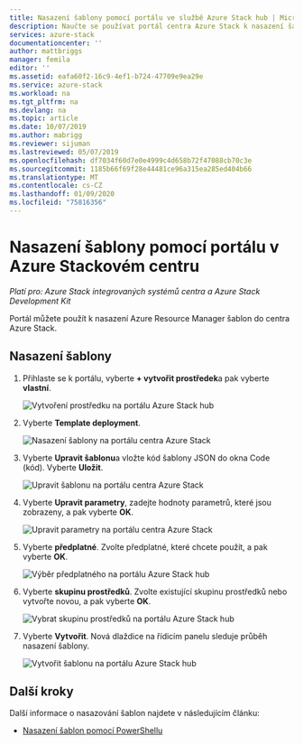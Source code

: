 ```yaml
---
title: Nasazení šablony pomocí portálu ve službě Azure Stack hub | Microsoft Docs
description: Naučte se používat portál centra Azure Stack k nasazení šablony.
services: azure-stack
documentationcenter: ''
author: mattbriggs
manager: femila
editor: ''
ms.assetid: eafa60f2-16c9-4ef1-b724-47709e9ea29e
ms.service: azure-stack
ms.workload: na
ms.tgt_pltfrm: na
ms.devlang: na
ms.topic: article
ms.date: 10/07/2019
ms.author: mabrigg
ms.reviewer: sijuman
ms.lastreviewed: 05/07/2019
ms.openlocfilehash: df7034f60d7e0e4999c4d658b72f47088cb70c3e
ms.sourcegitcommit: 1185b66f69f28e44481ce96a315ea285ed404b66
ms.translationtype: MT
ms.contentlocale: cs-CZ
ms.lasthandoff: 01/09/2020
ms.locfileid: "75816356"
---
```

# <a name="deploy-a-template-using-the-portal-in-azure-stack-hub"></a>Nasazení šablony pomocí portálu v Azure Stackovém centru

*Platí pro: Azure Stack integrovaných systémů centra a Azure Stack Development Kit*

Portál můžete použít k nasazení Azure Resource Manager šablon do centra Azure Stack.

## <a name="to-deploy-a-template"></a>Nasazení šablony

1. Přihlaste se k portálu, vyberte **+ vytvořit prostředek**a pak vyberte **vlastní**.

   ![Vytvoření prostředku na portálu Azure Stack hub](media/azure-stack-deploy-template-portal/template-deploy1.png)

1. Vyberte **Template deployment**.

   ![Nasazení šablony na portálu centra Azure Stack](media/azure-stack-deploy-template-portal/template-deploy2.png)

1. Vyberte **Upravit šablonu**a vložte kód šablony JSON do okna Code (kód). Vyberte **Uložit**.

   ![Upravit šablonu na portálu centra Azure Stack](media/azure-stack-deploy-template-portal/template-deploy3.png)

1. Vyberte **Upravit parametry**, zadejte hodnoty parametrů, které jsou zobrazeny, a pak vyberte **OK**.

   ![Upravit parametry na portálu centra Azure Stack](media/azure-stack-deploy-template-portal/template-deploy4.png)

1. Vyberte **předplatné**. Zvolte předplatné, které chcete použít, a pak vyberte **OK**.

   ![Výběr předplatného na portálu Azure Stack hub](media/azure-stack-deploy-template-portal/template-deploy5.png)

1. Vyberte **skupinu prostředků**. Zvolte existující skupinu prostředků nebo vytvořte novou, a pak vyberte **OK**.

   ![Vybrat skupinu prostředků na portálu Azure Stack hub](media/azure-stack-deploy-template-portal/template-deploy6.png)

1. Vyberte **Vytvořit**. Nová dlaždice na řídicím panelu sleduje průběh nasazení šablony.

   ![Vytvořit šablonu na portálu Azure Stack hub](media/azure-stack-deploy-template-portal/template-deploy7.png)

## <a name="next-steps"></a>Další kroky

Další informace o nasazování šablon najdete v následujícím článku:

- [Nasazení šablon pomocí PowerShellu](azure-stack-deploy-template-powershell.md)
